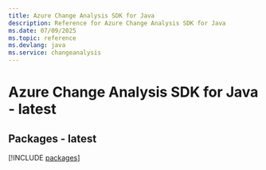 ```yaml
---
title: Azure Change Analysis SDK for Java
description: Reference for Azure Change Analysis SDK for Java
ms.date: 07/09/2025
ms.topic: reference
ms.devlang: java
ms.service: changeanalysis
---
```

# Azure Change Analysis SDK for Java - latest
## Packages - latest
[!INCLUDE [packages](change-analysis-index.md)]